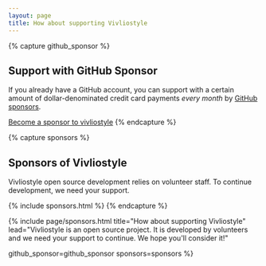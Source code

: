 ```yaml
---
layout: page
title: How about supporting Vivliostyle
---
```



{% capture github_sponsor %}
## Support with GitHub Sponsor

If you already have a GitHub account, you can support with a certain amount of dollar-denominated credit card payments _every month_ by [GitHub sponsors<i class="fas fa-external-link-alt"></i>](https://github.com/sponsors).

[Become a sponsor to vivliostyle<i class="fas fa-external-link-alt"></i>](https://github.com/sponsors/vivliostyle)
{% endcapture %}


{% capture sponsors %}
## Sponsors of Vivliostyle

Vivliostyle open source development relies on volunteer staff. To continue development, we need your support.

{% include sponsors.html %}
{% endcapture %}


{% include page/sponsors.html
  title="How about supporting Vivliostyle"
  lead="Vivliostyle is an open source project. It is developed by volunteers and we need your support to continue. We hope you'll consider it!"

  github_sponsor=github_sponsor
  sponsors=sponsors
%}
